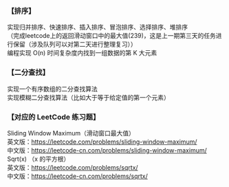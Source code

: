 ### 【排序】  
实现归并排序、快速排序、插入排序、冒泡排序、选择排序、堆排序  
（完成leetcode上的返回滑动窗口中的最大值(239)，这是上一期第三天的任务进行保留（涉及队列可以对第二天进行整理复习））  
编程实现 O(n) 时间复杂度内找到一组数据的第 K 大元素  
### 【二分查找】  
实现一个有序数组的二分查找算法  
实现模糊二分查找算法（比如大于等于给定值的第一个元素）  
### 【对应的 LeetCode 练习题】  
Sliding Window Maximum（滑动窗口最大值）  
英文版：https://leetcode.com/problems/sliding-window-maximum/  
中文版：https://leetcode-cn.com/problems/sliding-window-maximum/  
Sqrt(x) （x 的平方根）  
英文版：https://leetcode.com/problems/sqrtx/  
中文版：https://leetcode-cn.com/problems/sqrtx/  